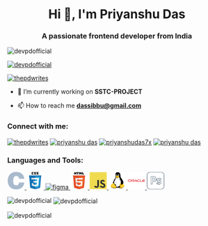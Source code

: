 <h1 align="center">Hi 👋, I'm Priyanshu Das</h1>
<h3 align="center">A passionate frontend developer from India</h3>

<p align="left"> <img src="https://komarev.com/ghpvc/?username=devpdofficial&label=Profile%20views&color=0e75b6&style=flat" alt="devpdofficial" /> </p>

<p align="left"> <a href="https://github.com/ryo-ma/github-profile-trophy"><img src="https://github-profile-trophy.vercel.app/?username=devpdofficial" alt="devpdofficial" /></a> </p>

<p align="left"> <a href="https://twitter.com/thepdwrites" target="blank"><img src="https://img.shields.io/twitter/follow/thepdwrites?logo=twitter&style=for-the-badge" alt="thepdwrites" /></a> </p>

- 🔭 I’m currently working on **SSTC-PROJECT**

- 📫 How to reach me **dassibbu@gmail.com**

<h3 align="left">Connect with me:</h3>
<p align="left">
<a href="https://twitter.com/thepdwrites" target="blank"><img align="center" src="https://cdn.jsdelivr.net/npm/simple-icons@3.0.1/icons/twitter.svg" alt="thepdwrites" height="30" width="40" /></a>
<a href="https://fb.com/priyanshu das" target="blank"><img align="center" src="https://cdn.jsdelivr.net/npm/simple-icons@3.0.1/icons/facebook.svg" alt="priyanshu das" height="30" width="40" /></a>
<a href="https://instagram.com/priyanshudas7x" target="blank"><img align="center" src="https://cdn.jsdelivr.net/npm/simple-icons@3.0.1/icons/instagram.svg" alt="priyanshudas7x" height="30" width="40" /></a>
<a href="https://www.youtube.com/c/priyanshu das" target="blank"><img align="center" src="https://cdn.jsdelivr.net/npm/simple-icons@3.0.1/icons/youtube.svg" alt="priyanshu das" height="30" width="40" /></a>
</p>

<h3 align="left">Languages and Tools:</h3>
<p align="left"> <a href="https://www.cprogramming.com/" target="_blank"> <img src="https://raw.githubusercontent.com/devicons/devicon/master/icons/c/c-original.svg" alt="c" width="40" height="40"/> </a> <a href="https://www.w3schools.com/css/" target="_blank"> <img src="https://raw.githubusercontent.com/devicons/devicon/master/icons/css3/css3-original-wordmark.svg" alt="css3" width="40" height="40"/> </a> <a href="https://www.figma.com/" target="_blank"> <img src="https://www.vectorlogo.zone/logos/figma/figma-icon.svg" alt="figma" width="40" height="40"/> </a> <a href="https://www.w3.org/html/" target="_blank"> <img src="https://raw.githubusercontent.com/devicons/devicon/master/icons/html5/html5-original-wordmark.svg" alt="html5" width="40" height="40"/> </a> <a href="https://developer.mozilla.org/en-US/docs/Web/JavaScript" target="_blank"> <img src="https://raw.githubusercontent.com/devicons/devicon/master/icons/javascript/javascript-original.svg" alt="javascript" width="40" height="40"/> </a> <a href="https://www.linux.org/" target="_blank"> <img src="https://raw.githubusercontent.com/devicons/devicon/master/icons/linux/linux-original.svg" alt="linux" width="40" height="40"/> </a> <a href="https://www.oracle.com/" target="_blank"> <img src="https://raw.githubusercontent.com/devicons/devicon/master/icons/oracle/oracle-original.svg" alt="oracle" width="40" height="40"/> </a> <a href="https://www.photoshop.com/en" target="_blank"> <img src="https://raw.githubusercontent.com/devicons/devicon/master/icons/photoshop/photoshop-line.svg" alt="photoshop" width="40" height="40"/> </a> </p>

<p><img align="left" src="https://github-readme-stats.vercel.app/api/top-langs?username=devpdofficial&show_icons=true&locale=en&layout=compact" alt="devpdofficial" /></p>

<p>&nbsp;<img align="center" src="https://github-readme-stats.vercel.app/api?username=devpdofficial&show_icons=true&locale=en" alt="devpdofficial" /></p>

<p><img align="center" src="https://github-readme-streak-stats.herokuapp.com/?user=devpdofficial&" alt="devpdofficial" /></p>
<!---
devpdofficial/devpdofficial is a ✨ special ✨ repository because its `README.md` (this file) appears on your GitHub profile.
You can click the Preview link to take a look at your changes.
--->
